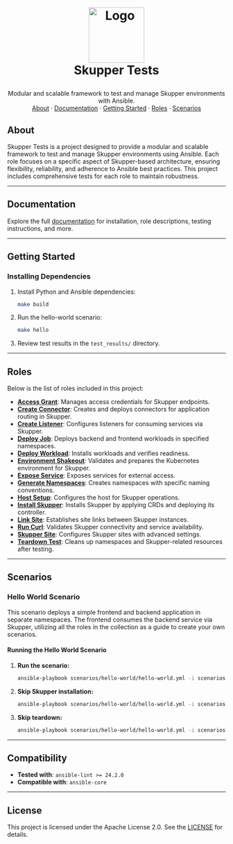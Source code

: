 <!-- LOGO -->
<h1>
<p align="center">
  <img src="https://skupper.io/images/skupper-logo.svg" alt="Logo" width="128">
  <br>Skupper Tests
</h1>
  <p align="center">
    Modular and scalable framework to test and manage Skupper environments with Ansible.
    <br />
    <a href="#about">About</a>
    ·
    <a href="#documentation">Documentation</a>
    ·
    <a href="#getting-started">Getting Started</a>
    ·
    <a href="#roles">Roles</a>
    ·
    <a href="#scenarios">Scenarios</a>
  </p>
</p>

## About

Skupper Tests is a project designed to provide a modular and scalable framework to test and manage Skupper environments using Ansible. Each role focuses on a specific aspect of Skupper-based architecture, ensuring flexibility, reliability, and adherence to Ansible best practices. This project includes comprehensive tests for each role to maintain robustness.

---

## Documentation

Explore the full [documentation](https://rafaelvzago.github.io/skupper-tests/) for installation, role descriptions, testing instructions, and more.

---

## Getting Started

### Installing Dependencies

1. Install Python and Ansible dependencies:
   ```bash
   make build
   ```
2. Run the hello-world scenario:
   ```bash
   make hello
   ```
3. Review test results in the `test_results/` directory.

---

## Roles

Below is the list of roles included in this project:

- **[Access Grant](https://rafaelvzago.github.io/skupper-tests/roles/access_grant/)**: Manages access credentials for Skupper endpoints.
- **[Create Connector](https://rafaelvzago.github.io/skupper-tests/roles/create_connector/)**: Creates and deploys connectors for application routing in Skupper.
- **[Create Listener](https://rafaelvzago.github.io/skupper-tests/roles/create_listener/)**: Configures listeners for consuming services via Skupper.
- **[Deploy Job](https://rafaelvzago.github.io/skupper-tests/roles/deploy_job/)**: Deploys backend and frontend workloads in specified namespaces.
- **[Deploy Workload](https://rafaelvzago.github.io/skupper-tests/roles/deploy_workload/)**: Installs workloads and verifies readiness.
- **[Environment Shakeout](https://rafaelvzago.github.io/skupper-tests/roles/env_shakeout/)**: Validates and prepares the Kubernetes environment for Skupper.
- **[Expose Service](https://rafaelvzago.github.io/skupper-tests/roles/expose_service/)**: Exposes services for external access.
- **[Generate Namespaces](https://rafaelvzago.github.io/skupper-tests/roles/generate_namespaces/)**: Creates namespaces with specific naming conventions.
- **[Host Setup](https://rafaelvzago.github.io/skupper-tests/roles/host_setup/)**: Configures the host for Skupper operations.
- **[Install Skupper](https://rafaelvzago.github.io/skupper-tests/roles/install_skupper/)**: Installs Skupper by applying CRDs and deploying its controller.
- **[Link Site](https://rafaelvzago.github.io/skupper-tests/roles/link_site/)**: Establishes site links between Skupper instances.
- **[Run Curl](https://rafaelvzago.github.io/skupper-tests/roles/run_curl/)**: Validates Skupper connectivity and service availability.
- **[Skupper Site](https://rafaelvzago.github.io/skupper-tests/roles/skupper_site/)**: Configures Skupper sites with advanced settings.
- **[Teardown Test](https://rafaelvzago.github.io/skupper-tests/roles/teardown_test/)**: Cleans up namespaces and Skupper-related resources after testing.

---

## Scenarios

### Hello World Scenario

This scenario deploys a simple frontend and backend application in separate namespaces. The frontend consumes the backend service via Skupper, utilizing all the roles in the collection as a guide to create your own scenarios.

#### Running the Hello World Scenario

1. **Run the scenario:**
   ```bash
   ansible-playbook scenarios/hello-world/hello-world.yml -i scenarios/hello-world/inventory/hosts.yml
   ```

2. **Skip Skupper installation:**
   ```bash
   ansible-playbook scenarios/hello-world/hello-world.yml -i scenarios/hello-world/inventory/hosts.yml -e skip_skupper_install=true
   ```

3. **Skip teardown:**
   ```bash
   ansible-playbook scenarios/hello-world/hello-world.yml -i scenarios/hello-world/inventory/hosts.yml -e skip_teardown=true
   ```

---

## Compatibility

- **Tested with**: `ansible-lint >= 24.2.0`
- **Compatible with**: `ansible-core`

---

## License

This project is licensed under the Apache License 2.0. See the [LICENSE](https://www.apache.org/licenses/LICENSE-2.0) for details.

